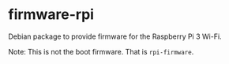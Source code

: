 firmware-rpi
============

Debian package to provide firmware for the Raspberry Pi 3 Wi-Fi.

Note: This is not the boot firmware. That is `rpi-firmware`.
